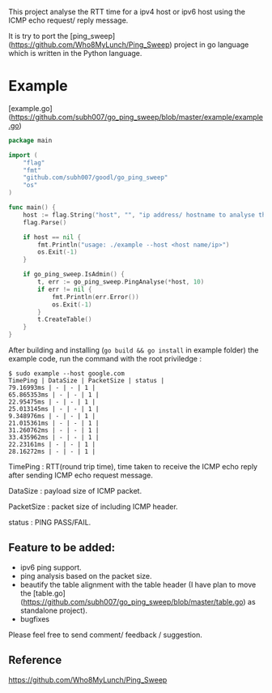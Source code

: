 This project analyse the RTT time for a ipv4 host or ipv6 host using the ICMP echo request/ reply message.

It is try to port the [ping_sweep] (https://github.com/Who8MyLunch/Ping_Sweep) project in go language which is written in the Python language.

Example
=======
[example.go] (https://github.com/subh007/go_ping_sweep/blob/master/example/example.go)
```go
package main

import (
	"flag"
	"fmt"
	"github.com/subh007/goodl/go_ping_sweep"
	"os"
)

func main() {
	host := flag.String("host", "", "ip address/ hostname to analyse the ping.")
	flag.Parse()

	if host == nil {
		fmt.Println("usage: ./example --host <host name/ip>")
		os.Exit(-1)
	}

	if go_ping_sweep.IsAdmin() {
		t, err := go_ping_sweep.PingAnalyse(*host, 10)
		if err != nil {
			fmt.Println(err.Error())
			os.Exit(-1)
		}
		t.CreateTable()
	}
}
```

After building and installing (`go build && go install` in example folder) the example code, run the command with the root priviledge :

```shell
$ sudo example --host google.com
TimePing | DataSize | PacketSize | status |
79.16993ms | - | - | 1 |
65.865353ms | - | - | 1 |
22.95475ms | - | - | 1 |
25.013145ms | - | - | 1 |
9.348976ms | - | - | 1 |
21.015361ms | - | - | 1 |
31.260762ms | - | - | 1 |
33.435962ms | - | - | 1 |
22.23161ms | - | - | 1 |
28.16272ms | - | - | 1 |
```
TimePing : RTT(round trip time), time taken to receive the ICMP echo reply after sending ICMP echo request message.

DataSize : payload size of ICMP packet.

PacketSize : packet size of including ICMP header.

status : PING PASS/FAIL.

Feature to be added:
-------------------
- ipv6 ping support.
- ping analysis based on the packet size.
- beautify the table alignment with the table header (I have plan to move the [table.go] (https://github.com/subh007/go_ping_sweep/blob/master/table.go) as standalone project).
- bugfixes

Please feel free to send comment/ feedback / suggestion. 

Reference
---------
https://github.com/Who8MyLunch/Ping_Sweep
